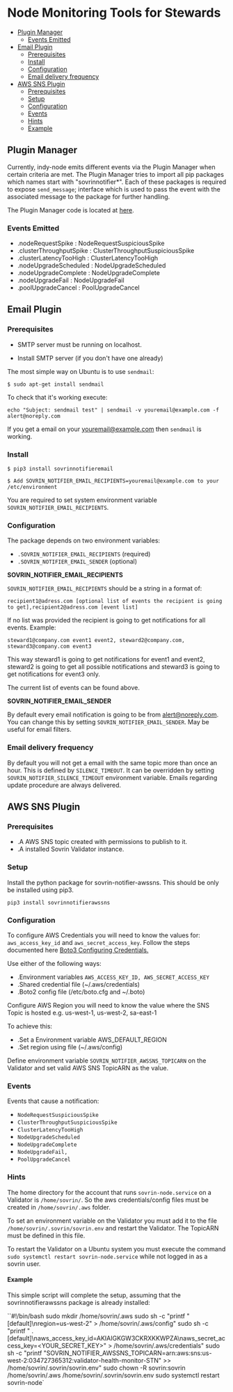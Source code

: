 # Node Monitoring Tools for Stewards

* [Plugin Manager](#plugin-manager)
  * [Events Emitted](#events-emitted)
* [Email Plugin](#email-plugin)
    * [Prerequisites](#prerequisites)
    * [Install](#install)
    * [Configuration](#configuration)
    * [Email delivery frequency](#email-delivery-frequency)
* [AWS SNS Plugin](#aws-sns-plugin)
  * [Prerequisites](#prerequisites)
  * [Setup](#setup)
  * [Configuration](#configuration)
  * [Events](#events)
  * [Hints](#hints)
  * [Example](#example)


## Plugin Manager

Currently, indy-node emits different events via the Plugin Manager when certain criteria are met. The Plugin Manager tries to import all pip packages which names start with "sovrinnotifier*". Each of these packages is required to expose `send_message`; interface which is used to pass the event with the associated message to the package for further handling.

The Plugin Manager code is located at [here](https://github.com/hyperledger/indy-plenum/blob/master/plenum/server/notifier_plugin_manager.py#L23).

### Events Emitted

- .nodeRequestSpike : NodeRequestSuspiciousSpike
- .clusterThroughputSpike : ClusterThroughputSuspiciousSpike
- .clusterLatencyTooHigh : ClusterLatencyTooHigh
- .nodeUpgradeScheduled : NodeUpgradeScheduled
- .nodeUpgradeComplete : NodeUpgradeComplete
- .nodeUpgradeFail :  NodeUpgradeFail
- .poolUpgradeCancel :  PoolUpgradeCancel


## Email Plugin

### Prerequisites

* SMTP server must be running on localhost.

* Install SMTP server (if you don't have one already)

The most simple way on Ubuntu is to use `sendmail`:

`$ sudo apt-get install sendmail`

To check that it's working execute:

`echo "Subject: sendmail test" | sendmail -v youremail@example.com -f alert@noreply.com`

If you get a email on your youremail@example.com then `sendmail` is working.

### Install

`$ pip3 install sovrinnotifieremail`

`$ Add SOVRIN_NOTIFIER_EMAIL_RECIPIENTS=youremail@example.com to your /etc/environment`

You are required to set system environment variable `SOVRIN_NOTIFIER_EMAIL_RECIPIENTS`.

### Configuration

The package depends on two environment variables:

- `.SOVRIN_NOTIFIER_EMAIL_RECIPIENTS` (required)
- `.SOVRIN_NOTIFIER_EMAIL_SENDER` (optional)

**SOVRIN_NOTIFIER_EMAIL_RECIPIENTS**

`SOVRIN_NOTIFIER_EMAIL_RECIPIENTS` should be a string in a format of:

`recipient1@adress.com [optional list of events the recipient is going to get],recipient2@adress.com [event list]`

If no list was provided the recipient is going to get notifications for all events. Example:

`steward1@company.com event1 event2, steward2@company.com, steward3@company.com event3`

This way steward1 is going to get notifications for event1 and event2, steward2 is going to get all possible notifications and steward3 is going to get notifications for event3 only.

The current list of events can be found above.

**SOVRIN_NOTIFIER_EMAIL_SENDER**

By default every email notification is going to be from alert@noreply.com. You can change this by setting `SOVRIN_NOTIFIER_EMAIL_SENDER`. May be useful for email filters.

### Email delivery frequency

By default you will not get a email with the same topic more than once an hour. This is defined by `SILENCE_TIMEOUT`. It can be overridden by setting `SOVRIN_NOTIFIER_SILENCE_TIMEOUT` environment variable. Emails regarding update procedure are always delivered.


## AWS SNS Plugin

### Prerequisites

- .A AWS SNS topic created with permissions to publish to it.
- .A installed Sovrin Validator instance.

### Setup

Install the python package for sovrin-notifier-awssns. This should be only be installed using pip3.

`pip3 install sovrinnotifierawssns`

### Configuration

To configure AWS Credentials you will need to know the values for: `aws_access_key_id` and `aws_secret_access_key`. Follow the steps documented here [Boto3 Configuring Credentials.](https://boto3.readthedocs.io/en/latest/guide/configuration.html#configuring-credentials)

Use either of the following ways:

- .Environment variables `AWS_ACCESS_KEY_ID, AWS_SECRET_ACCESS_KEY`
- .Shared credential file (~/.aws/credentials)
- .Boto2 config file (/etc/boto.cfg and ~/.boto)

Configure AWS Region you will need to know the value where the SNS Topic is hosted e.g. us-west-1, us-west-2, sa-east-1

To achieve this:

- .Set a Environment variable AWS\_DEFAULT\_REGION
- .Set region using file (~/.aws/config)

Define environment variable `SOVRIN_NOTIFIER_AWSSNS_TOPICARN` on the Validator and set valid AWS SNS TopicARN as the value.

### Events

Events that cause a notification:

* `NodeRequestSuspiciousSpike`
* `ClusterThroughputSuspiciousSpike`
* `ClusterLatencyTooHigh`
* `NodeUpgradeScheduled`
* `NodeUpgradeComplete`
* `NodeUpgradeFail,`
* `PoolUpgradeCancel`


### Hints

The home directory for the account that runs `sovrin-node.service` on a Validator is `/home/sovrin/`. So the aws credentials/config files must be created in `/home/sovrin/.aws` folder.

To set an environment variable on the Validator you must add it to the file `/home/sovrin/.sovrin/sovrin.env` and restart the Validator. The TopicARN must be defined in this file.

To restart the Validator on a Ubuntu system you must execute the command `sudo systemctl restart sovrin-node.service` while not logged in as a sovrin user.

#### Example

This simple script will complete the setup, assuming that the sovrinnotifierawssns package is already installed:

``#!/bin/bash
sudo mkdir /home/sovrin/.aws
sudo sh -c "printf \"[default]\nregion=us-west-2\" > /home/sovrin/.aws/config"
sudo sh -c "printf \" .[default]\naws_access_key_id=AKIAIGKGW3CKRXKKWPZA\naws_secret_access_key=<YOUR_SECRET_KEY>\" > /home/sovrin/.aws/credentials"
sudo sh -c "printf \"SOVRIN_NOTIFIER_AWSSNS_TOPICARN=arn:aws:sns:us-west-2:034727365312:validator-health-monitor-STN\" >> /home/sovrin/.sovrin/sovrin.env"
sudo chown -R sovrin:sovrin /home/sovrin/.aws /home/sovrin/.sovrin/sovrin.env
sudo systemctl restart sovrin-node`
